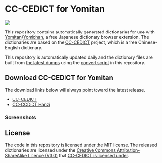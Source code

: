 # CC-CEDICT for Yomitan

[![](https://img.shields.io/github/v/tag/marvnc/cc-cedict-yomitan?style=for-the-badge&label=Last%20Release)](./releases)

This repository contains automatically generated dictionaries for use with [Yomitan](https://github.com/themoeway/yomitan)/[Yomichan](https://foosoft.net/projects/yomichan/), a free Japanese dictionary browser extension. The dictionaries are based on the [CC-CEDICT](https://cc-cedict.org/wiki/) project, which is a free Chinese-English dictionary.

This repository is automatically updated daily and the dictionary files are built from [the latest dumps](https://www.mdbg.net/chinese/dictionary?page=cedict) using the [convert script](./convert.js) in this repository.

## Download CC-CEDICT for Yomitan

The download links below will always point toward the latest release.

- [CC-CEDICT](https://github.com/MarvNC/cc-cedict-yomitan/releases/latest/download/CC-CEDICT.zip)
- [CC-CCDICT Hanzi](https://github.com/MarvNC/cc-cedict-yomitan/releases/latest/download/CC-CEDICT.Hanzi.zip)

### Screenshots

## License

The code in this repository is licensed under the MIT license. The released dictionaries are licensed under the [Creative Commons Attribution-ShareAlike Licence (V3.0)](https://creativecommons.org/licenses/by-sa/3.0/) that [CC-CEDICT is licensed under](https://cc-cedict.org/wiki/).

